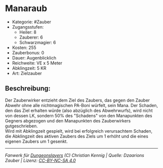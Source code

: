 # Manaraub  
- Kategorie: #Zauber  
- Zugangsstufen:  
  - Heiler: 8  
  - Zauberer: 6  
  - Schwarzmagier: 6  
- Kosten: 255  
- Zauberbonus: 0  
- Dauer: Augenblicklich  
- Reichweite: VE x 5 Meter  
- Abklingzeit: 5 KR  
- Art: Zielzauber     

## Beschreibung:
Der Zauberwirker entzieht dem Ziel des Zaubers, das gegen den Zauber Abwehr ohne alle nichtmagischen PA-Boni würfelt, sein Mana. Der Schaden, den das Ziel erhalten würde (also abzüglich des Abwehrwurfs), wird nicht von dessen LK, sondern 50% des "Schadens" von den Manapunkten des Gegners abgezogen und den Manapunkten des Zauberwirkers gutgeschrieben.<br>Wird mit Abklingzeit gespielt, wird bei erfolgreich verursachtem Schaden, die Abklingzeit des aktiven Zaubers des Ziels um 1 erhöht und die eines eigenen Zaubers um 1 gesenkt.


___
*Fanwerk für [Dungeonslayers](https://www.dungeonslayers.net/) (C) Christian Kennig | Quelle: Dzaarions Zauber | Lizenz: [CC-BY-NC-SA 4.0](https://creativecommons.org/licenses/by-nc-sa/4.0/deed.de)*